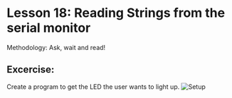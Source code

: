 # Lesson 18: Reading Strings from the serial monitor
Methodology: Ask, wait and read!

## Excercise: 
Create a program to get the LED the user wants to light up.
![Setup](images/img1.png)
